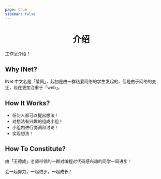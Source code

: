 ```yaml
---
page: true
sidebar: false
---
```


<h1 align="center">介绍</h1>

工作室介绍！

## Why INet?

INet 中文名是「爱网」，起初是由一群热爱网络的学生发起的，但是由于网络的变迁，现在更加注重于「web」。

## How It Works?

- 任何人都可以提出想法！
- 对想法有兴趣的组成小组！
- 小组内进行协调和讨论！
- 实现想法！

## How To Constitute?

由「王德成」老师带领的一群对编程对代码感兴趣的同学一同进步！

会一起努力，一起进步，一起成长！

